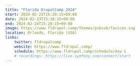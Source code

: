 ```yaml
---
title: "Florida DrupalCamp 2024"
start: 2024-02-23T15:20:15+09:00
date: 2024-02-23T15:20:15+09:00
end: 2024-02-24T15:20:15+09:00
image: https://www.fldrupal.camp/themes/pubsub/favicon.svg
location: Orlando, Florida (USA)
links:
    twitter: fldrupalcamp
    website: https://www.fldrupal.camp/
    schedule: https://www.fldrupal.camp/schedule/day-1
    # recordings: https://live.symfony.com/connect/start
---
```

<!-- 
Lorem ipsum dolor sit amet, consectetur adipiscing elit. Phasellus vitae nunc non tellus euismod pretium. Nam justo dui, venenatis in fermentum sit amet, vulputate ut enim. Aenean finibus felis id egestas aliquet. Proin urna ex, cursus dignissim aliquam quis, consectetur vel lorem. Sed non eleifend eros. Aliquam id molestie urna. Sed pretium finibus lorem, vitae egestas velit semper sit amet. Vestibulum imperdiet nunc ac nulla gravida, posuere pulvinar urna faucibus.  -->